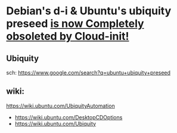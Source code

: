# Debian's d-i & Ubuntu's ubiquity preseed [is now Completely obsoleted by Cloud-init!](https://ubuntuforums.org/showthread.php?t=2467953&p=14064829#post14064829)

## Ubiquity
sch: https://www.google.com/search?q=ubuntu+ubiquity+preseed

## wiki:
https://wiki.ubuntu.com/UbiquityAutomation
- https://wiki.ubuntu.com/DesktopCDOptions
- https://wiki.ubuntu.com/Ubiquity
